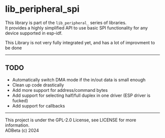 # lib_peripheral_spi
This library is part of the `lib_peripheral_` series of libraries.  
It provides a highly simplified API to use basic SPI functionality for any
device supported in esp-idf.  

This Library is not very fully integrated yet, and has a lot of improvment
to be done

----
## TODO
* Automatically switch DMA mode if the in/out data is small enough
* Clean up code drastically
* Add more support for address/command bytes
* Add support for selecting half/full duplex in one driver (ESP driver is fucked)
* Add support for callbacks

----
This project is under the GPL-2.0 License, see LICENSE for more information.  
ADBeta (c) 2024
